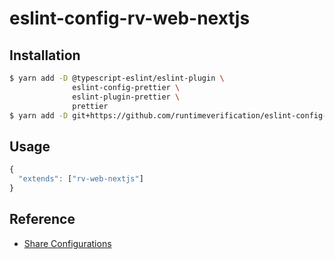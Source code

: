 # eslint-config-rv-web-nextjs

## Installation

```sh
$ yarn add -D @typescript-eslint/eslint-plugin \
              eslint-config-prettier \
              eslint-plugin-prettier \
              prettier
$ yarn add -D git+https://github.com/runtimeverification/eslint-config-rv-web-nextjs.git#master
```

## Usage

```javascript
{
  "extends": ["rv-web-nextjs"]
}
```

## Reference

- [Share Configurations](https://eslint.org/docs/latest/extend/shareable-configs)
